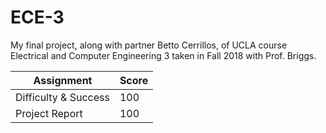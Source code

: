 # ECE-3
My final project, along with partner Betto Cerrillos, of UCLA course Electrical and Computer Engineering 3 taken in Fall 2018 with Prof. Briggs.


| Assignment | Score |
| ------------- | ----- |
| Difficulty & Success | 100 |
| Project Report | 100 |
